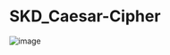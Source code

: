# SKD_Caesar-Cipher
![image](https://github.com/zvsaan/SKD_Caesar-Cipher/assets/112597081/2323298d-e9aa-49f6-b730-b0cfbe92f3ae)
